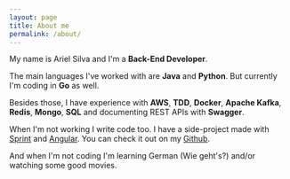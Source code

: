 ```yaml
---
layout: page
title: About me
permalink: /about/
---
```


My name is Ariel Silva and I'm a **Back-End Developer**.

The main languages I've worked with are **Java** and **Python**. But currently I'm coding in **Go** as well.

Besides those, I have experience with **AWS**, **TDD**, **Docker**, **Apache Kafka**, **Redis**, **Mongo**, **SQL** and documenting REST APIs with **Swagger**.

When I'm not working I write code too. I have a side-project made with <a href="https://github.com/SilvaAriel/Money-Box-API" target="_blank">Sprint</a> and <a href="https://github.com/SilvaAriel/Money-Box" target="_blank">Angular</a>. You can check it out on my [Github](https://github.com/SilvaAriel).

And when I'm not coding I'm learning German (Wie geht's?) and/or watching some good movies. 